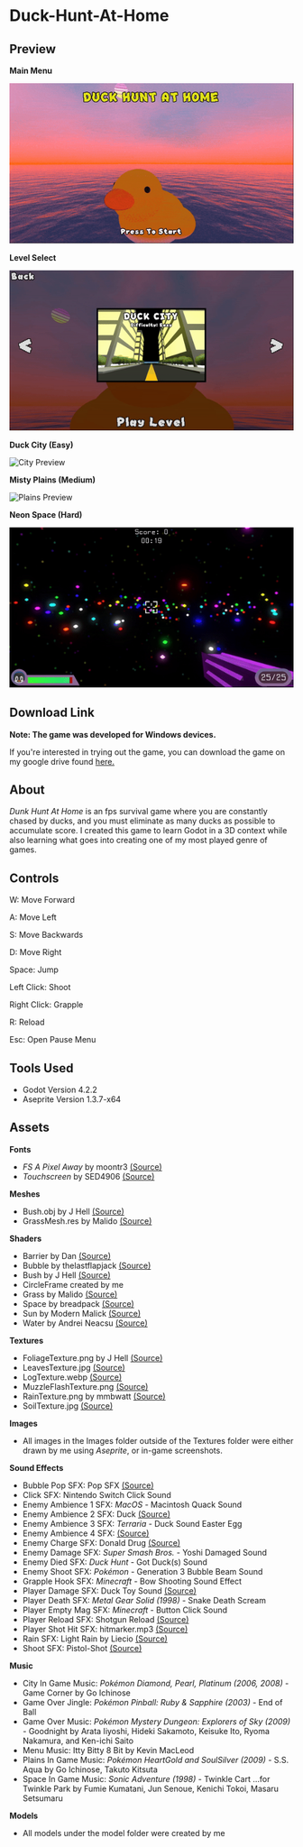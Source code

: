 # Duck-Hunt-At-Home

## Preview

**Main Menu**

![Main Menu Preview](Preview/MenuPreview.gif)

**Level Select**

![Level Select Preview](Preview/LevelSelectPreview.gif)

**Duck City (Easy)**

![City Preview](Preview/CityPreview.gif)

**Misty Plains (Medium)**

![Plains Preview](Preview/PlainsPreview.gif)

**Neon Space (Hard)**

![Space Preview](Preview/SpacePreview.gif)


## Download Link
**Note: The game was developed for Windows devices.**

If you're interested in trying out the game, you can download the game on my google drive found [here.](https://drive.google.com/drive/folders/1vU743ztD9bp60dmozVNLUnb5N9uOsH7m?usp=sharing)

## About
*Dunk Hunt At Home* is an fps survival game where you are constantly chased by ducks, and you must eliminate as many ducks as possible to accumulate score. I created this game to learn Godot in a 3D context while also learning what goes into creating one of my most played genre of games.

## Controls
W: Move Forward

A: Move Left

S: Move Backwards

D: Move Right

Space: Jump

Left Click: Shoot

Right Click: Grapple

R: Reload

Esc: Open Pause Menu

## Tools Used
- Godot Version 4.2.2
- Aseprite Version 1.3.7-x64

## Assets

**Fonts**
- *FS A Pixel Away* by moontr3 [(Source)](https://fontesk.com/fs-a-pixel-away-font/)
- *Touchscreen* by SED4906 [(Source)](https://fontesk.com/touchscreen-font/)

**Meshes**
- Bush.obj by J Hell [(Source)](https://github.com/h3lly3r/Stylized-tee-shader-solutions)
- GrassMesh.res by Malido [(Source)](https://github.com/Malidos/Grass-Shader-Example)

**Shaders**
- Barrier by Dan [(Source)](https://godotshaders.com/shader/energy-shield-with-impact-effect/)
- Bubble by thelastflapjack [(Source)](https://godotshaders.com/shader/distortion-bubble/)
- Bush by J Hell [(Source)](https://godotshaders.com/shader/simple-cheap-stylized-tree-shader/)
- CircleFrame created by me
- Grass by Malido [(Source)](https://godotshaders.com/shader/stylized-multimesh-grass-shader/)
- Space by breadpack [(Source)](https://godotshaders.com/shader/starry-sky/)
- Sun by Modern Malick [(Source)](https://godotshaders.com/shader/retro-sun/)
- Water by Andrei Neacsu [(Source)](https://godotshaders.com/shader/another-water-shader/)

**Textures**
- FoliageTexture.png by J Hell [(Source)](https://github.com/h3lly3r/Stylized-tee-shader-solutions)
- LeavesTexture.jpg [(Source)](https://www.freepik.com/premium-ai-image/seamless-leaf-texture-background_65401184.htm)
- LogTexture.webp [(Source)](https://flexbark.com/bark-textures/)
- MuzzleFlashTexture.png [(Source)](https://www.filterforge.com/filters/12613.html)
- RainTexture.png by mmbwatt [(Source)](https://github.com/mmbwatt/Particle_Rain_FX)
- SoilTexture.jpg [(Source)](https://architextures.org/textures/1997)

**Images**
- All images in the Images folder outside of the Textures folder were either drawn by me using *Aseprite*, or in-game screenshots.

**Sound Effects**
- Bubble Pop SFX: Pop SFX [(Source)](https://www.myinstants.com/en/instant/pop-sfx-75405/)
- Click SFX: Nintendo Switch Click Sound
- Enemy Ambience 1 SFX: *MacOS* - Macintosh Quack Sound
- Enemy Ambience 2 SFX: Duck [(Source)](https://www.myinstants.com/en/instant/duck/)
- Enemy Ambience 3 SFX: *Terraria* - Duck Sound Easter Egg
- Enemy Ambience 4 SFX: [(Source)](https://www.myinstants.com/en/instant/quack-reverb-80246/)
- Enemy Charge SFX: Donald Drug [(Source)](https://www.myinstants.com/en/instant/donald-drug-1660/)
- Enemy Damage SFX: *Super Smash Bros.* - Yoshi Damaged Sound
- Enemy Died SFX: *Duck Hunt* - Got Duck(s) Sound
- Enemy Shoot SFX: *Pokémon* - Generation 3 Bubble Beam Sound
- Grapple Hook SFX: *Minecraft* - Bow Shooting Sound Effect
- Player Damage SFX: Duck Toy Sound [(Source)](https://www.myinstants.com/en/instant/duck-toy-sound-18073/)
- Player Death SFX: *Metal Gear Solid (1998)* - Snake Death Scream
- Player Empty Mag SFX: *Minecraft* - Button Click Sound
- Player Reload SFX: Shotgun Reload [(Source)](https://www.myinstants.com/en/instant/shotgun-reload-23461/)
- Player Shot Hit SFX: hitmarker.mp3 [(Source)](https://www.myinstants.com/en/instant/hitmarkermp3/)
- Rain SFX: Light Rain by Liecio [(Source)](https://pixabay.com/sound-effects/search/rain/)
- Shoot SFX: Pistol-Shot [(Source)](https://www.myinstants.com/en/instant/pistol-shot-83692/)

**Music**
- City In Game Music: *Pokémon Diamond, Pearl, Platinum (2006, 2008)* - Game Corner by Go Ichinose
- Game Over Jingle: *Pokémon Pinball: Ruby & Sapphire (2003)* - End of Ball
- Game Over Music: *Pokémon Mystery Dungeon: Explorers of Sky (2009)* - Goodnight by Arata Iiyoshi, Hideki Sakamoto, Keisuke Ito, Ryoma Nakamura, and Ken-ichi Saito
- Menu Music: Itty Bitty 8 Bit by Kevin MacLeod
- Plains In Game Music: *Pokémon HeartGold and SoulSilver (2009)* - S.S. Aqua by Go Ichinose, Takuto Kitsuta
- Space In Game Music: *Sonic Adventure (1998)* - Twinkle Cart ...for Twinkle Park by Fumie Kumatani, Jun Senoue, Kenichi Tokoi, Masaru Setsumaru


**Models**
- All models under the model folder were created by me
